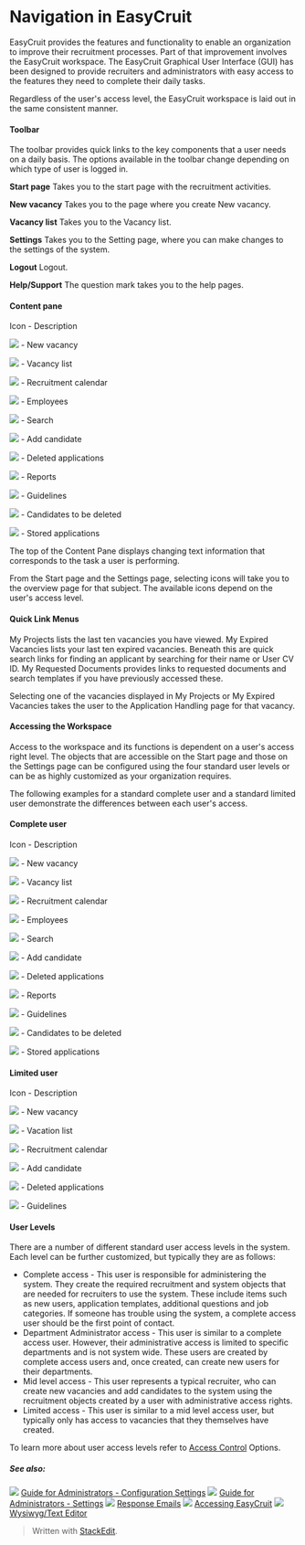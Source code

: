 # Navigation in EasyCruit

EasyCruit provides the features and functionality to enable an organization to improve their recruitment processes. Part of that improvement involves the EasyCruit workspace. The EasyCruit Graphical User Interface (GUI) has been designed to provide recruiters and administrators with easy access to the features they need to complete their daily tasks.

Regardless of the user's access level, the EasyCruit workspace is laid out in the same consistent manner.

#### Toolbar

The toolbar provides quick links to the key components that a user needs on a daily basis. The options available in the toolbar change depending on which type of user is logged in.

**Start page**
Takes you to the start page with the recruitment activities.

**New vacancy**
Takes you to the page where you create  New vacancy.

**Vacancy list**
Takes you to the  Vacancy list.

**Settings**
Takes you to the Setting page, where you can make changes to the settings of the system.

**Logout**
Logout.

**Help/Support**
The question mark takes you to the help pages.

#### Content pane

Icon - Description

![](../Resources/Images/new_vacancy.jpg) - New vacancy

![](../Resources/Images/vacancy_list.jpg) - Vacancy list

![](../Resources/Images/recruitment_calendar.jpg) - Recruitment calendar

![](../Resources/Images/employees.jpg) - Employees

![](../Resources/Images/search.jpg) - Search

![](../Resources/Images/add_candidate.jpg) - Add candidate

![](../Resources/Images/deleted_applications.jpg) - Deleted applications

![](../Resources/Images/reports.jpg) - Reports

![](../Resources/Images/guidelines.jpg) - Guidelines

![](../Resources/Images/candidates_to_be_deleted.jpg) - Candidates to be deleted

![](../Resources/Images/stored_applications.jpg) - Stored applications

The top of the  Content Pane  displays changing text information that corresponds to the task a user is performing.

From the  Start page  and the  Settings page, selecting icons will take you to the overview page for that subject. The available icons depend on the user's access level.

#### Quick Link Menus

My Projects  lists the last ten vacancies you have viewed.  My Expired Vacancies  lists your last ten expired vacancies. Beneath this are quick search links for finding an applicant by searching for their name or User CV ID.  My Requested Documents  provides links to requested documents and search templates if you have previously accessed these.

Selecting one of the vacancies displayed in  My Projects  or  My Expired Vacancies  takes the user to the  Application Handling  page for that vacancy.

#### Accessing the Workspace

Access to the workspace and its functions is dependent on a user's access right level. The objects that are accessible on the  Start page  and those on the  Settings page  can be configured using the four standard user levels or can be as highly customized as your organization requires.

The following examples for a standard complete user and a standard limited user demonstrate the differences between each user's access.

#### Complete user

Icon - Description

![](../Resources/Images/new_vacancy.jpg) - New vacancy

![](../Resources/Images/vacancy_list.jpg) - Vacancy list

![](../Resources/Images/recruitment_calendar.jpg) - Recruitment calendar

![](../Resources/Images/employees.jpg) - Employees

![](../Resources/Images/search.jpg) - Search

![](../Resources/Images/add_candidate.jpg) - Add candidate

![](../Resources/Images/deleted_applications.jpg) - Deleted applications

![](../Resources/Images/reports.jpg) - Reports

![](../Resources/Images/guidelines.jpg) - Guidelines

![](../Resources/Images/candidates_to_be_deleted.jpg) - Candidates to be deleted

![](../Resources/Images/stored_applications.jpg) - Stored applications

#### Limited user

Icon - Description

![](../Resources/Images/new_vacancy.jpg) - New vacancy

![](../Resources/Images/vacancy_list.jpg) - Vacation list

![](../Resources/Images/recruitment_calendar.jpg) - Recruitment calendar

![](../Resources/Images/add_candidate.jpg) - Add candidate

![](../Resources/Images/deleted_applications.jpg) - Deleted applications

![](../Resources/Images/guidelines.jpg) - Guidelines

#### User Levels

There are a number of different standard user access levels in the system. Each level can be further customized, but typically they are as follows:

-   Complete access  - This user is responsible for administering the system. They create the required recruitment and system objects that are needed for recruiters to use the system. These include items such as new users, application templates, additional questions and job categories. If someone has trouble using the system, a complete access user should be the first point of contact.
-   Department Administrator access  - This user is similar to a complete access user. However, their administrative access is limited to specific departments and is not system wide. These users are created by complete access users and, once created, can create new users for their departments.
-   Mid level access  - This user represents a typical recruiter, who can create new vacancies and add candidates to the system using the recruitment objects created by a user with administrative access rights.
-   Limited access  - This user is similar to a mid level access user, but typically only has access to vacancies that they themselves have created.

To learn more about user access levels refer to  [Access Control](access_control_options.htm)  Options.

##### See also:

![](../Resources/Images/icon-document-link.png) [Guide for Administrators - Configuration Settings](guide_for_administrators_configuration_settings.htm)
![](../Resources/Images/icon-document-link.png) [Guide for Administrators - Settings](guide_for_administrators_settings.htm)
![](../Resources/Images/icon-document-link.png) [Response Emails](response_emails.htm)
![](../Resources/Images/icon-document-link.png) [Accessing EasyCruit](accessing_easycruit.htm)
![](../Resources/Images/icon-document-link.png) [Wysiwyg/Text Editor](wysiwyg_text_editor.htm)


> Written with [StackEdit](https://stackedit.io/).
<!--stackedit_data:
eyJoaXN0b3J5IjpbMTcwNTkwMTM1MF19
-->